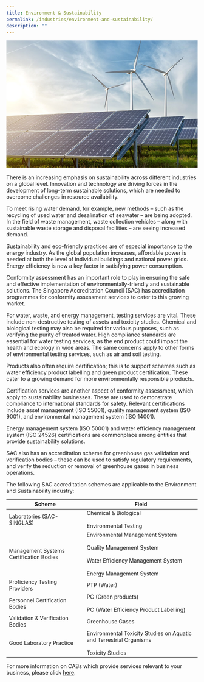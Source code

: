 ```yaml
---
title: Environment & Sustainability
permalink: /industries/environment-and-sustainability/
description: ""
---
```

![Environment &amp; Sustainability](/images/industries/environment-and-sustainability.jpg)

There is an increasing emphasis on sustainability across different industries on a global level. Innovation and technology are driving forces in the development of long-term sustainable solutions, which are needed to overcome challenges in resource availability.

To meet rising water demand, for example, new methods – such as the recycling of used water and desalination of seawater – are being adopted. In the field of waste management, waste collection vehicles – along with sustainable waste storage and disposal facilities – are seeing increased demand. 

Sustainability and eco-friendly practices are of especial importance to the energy industry. As the global population increases, affordable power is needed at both the level of individual buildings and national power grids. Energy efficiency is now a key factor in satisfying power consumption.

Conformity assessment has an important role to play in ensuring the safe and effective implementation of environmentally-friendly and sustainable solutions. The Singapore Accreditation Council (SAC) has accreditation programmes for conformity assessment services to cater to this growing market.

For water, waste, and energy management, testing services are vital. These include non-destructive testing of assets and toxicity studies. Chemical and biological testing may also be required for various purposes, such as verifying the purity of treated water. High compliance standards are essential for water testing services, as the end product could impact the health and ecology in wide areas. The same concerns apply to other forms of environmental testing services, such as air and soil testing.

Products also often require certification; this is to support schemes such as water efficiency product labelling and green product certification. These cater to a growing demand for more environmentally responsible products. 

Certification services are another aspect of conformity assessment, which apply to sustainability businesses. These are used to demonstrate compliance to international standards for safety. Relevant certifications include asset management (ISO 55001), quality management system (ISO 9001), and environmental management system (ISO 14001). 

Energy management system (ISO 50001) and water efficiency management system (ISO 24526) certifications are commonplace among entities that provide sustainability solutions.

SAC also has an accreditation scheme for greenhouse gas validation and verification bodies – these can be used to satisfy regulatory requirements, and verify the reduction or removal of greenhouse gases in business operations.

The following SAC accreditation schemes are applicable to the Environment and Sustainability industry:

<table>
<thead>
  <tr>
    <th>Scheme</th>
    <th>Field</th>
  </tr>
</thead>
<tbody>
  <tr>
    <td>Laboratories (SAC-SINGLAS)</td>
    <td>Chemical &amp; Biological<br><br>Environmental Testing</td>
  </tr>
  <tr>
    <td>Management Systems Certification Bodies</td>
    <td>Environmental Management System<br><br>Quality Management System<br><br>Water Efficiency Management System<br><br>Energy Management System</td>
  </tr>
  <tr>
    <td>Proficiency Testing Providers</td>
    <td>PTP (Water)</td>
  </tr>
  <tr>
    <td>Personnel Certification Bodies</td>
    <td>PC (Green products)<br><br>PC (Water Efficiency Product Labelling)</td>
  </tr>
  <tr>
    <td>Validation &amp; Verification Bodies</td>
    <td>Greenhouse Gases</td>
  </tr>
  <tr>
    <td>Good Laboratory Practice</td>
    <td>Environmental Toxicity Studies on Aquatic and Terrestrial Organisms<br><br>Toxicity Studies</td>
  </tr>
</tbody>
</table>

For more information on CABs which provide services relevant to your business, please click [here](/services/accreditation-services).